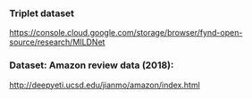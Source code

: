 ### Triplet dataset
https://console.cloud.google.com/storage/browser/fynd-open-source/research/MILDNet

### Dataset: Amazon review data (2018):
http://deepyeti.ucsd.edu/jianmo/amazon/index.html
